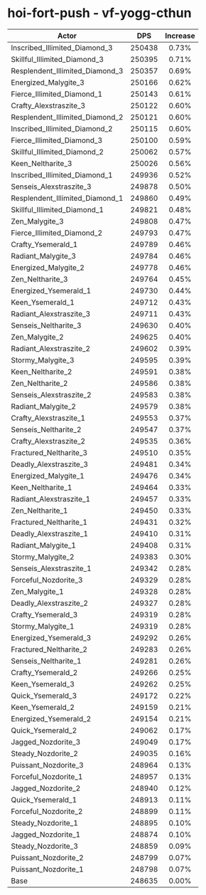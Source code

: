 # hoi-fort-push - vf-yogg-cthun
| Actor | DPS | Increase |
|---|:---:|:---:|
|Inscribed_Illimited_Diamond_3|250438|0.73%|
|Skillful_Illimited_Diamond_3|250395|0.71%|
|Resplendent_Illimited_Diamond_3|250357|0.69%|
|Energized_Malygite_3|250166|0.62%|
|Fierce_Illimited_Diamond_1|250143|0.61%|
|Crafty_Alexstraszite_3|250122|0.60%|
|Resplendent_Illimited_Diamond_2|250121|0.60%|
|Inscribed_Illimited_Diamond_2|250115|0.60%|
|Fierce_Illimited_Diamond_3|250100|0.59%|
|Skillful_Illimited_Diamond_2|250062|0.57%|
|Keen_Neltharite_3|250026|0.56%|
|Inscribed_Illimited_Diamond_1|249936|0.52%|
|Senseis_Alexstraszite_3|249878|0.50%|
|Resplendent_Illimited_Diamond_1|249860|0.49%|
|Skillful_Illimited_Diamond_1|249821|0.48%|
|Zen_Malygite_3|249808|0.47%|
|Fierce_Illimited_Diamond_2|249793|0.47%|
|Crafty_Ysemerald_1|249789|0.46%|
|Radiant_Malygite_3|249784|0.46%|
|Energized_Malygite_2|249778|0.46%|
|Zen_Neltharite_3|249764|0.45%|
|Energized_Ysemerald_1|249730|0.44%|
|Keen_Ysemerald_1|249712|0.43%|
|Radiant_Alexstraszite_3|249711|0.43%|
|Senseis_Neltharite_3|249630|0.40%|
|Zen_Malygite_2|249625|0.40%|
|Radiant_Alexstraszite_2|249602|0.39%|
|Stormy_Malygite_3|249595|0.39%|
|Keen_Neltharite_2|249591|0.38%|
|Zen_Neltharite_2|249586|0.38%|
|Senseis_Alexstraszite_2|249583|0.38%|
|Radiant_Malygite_2|249579|0.38%|
|Crafty_Alexstraszite_1|249553|0.37%|
|Senseis_Neltharite_2|249547|0.37%|
|Crafty_Alexstraszite_2|249535|0.36%|
|Fractured_Neltharite_3|249510|0.35%|
|Deadly_Alexstraszite_3|249481|0.34%|
|Energized_Malygite_1|249476|0.34%|
|Keen_Neltharite_1|249464|0.33%|
|Radiant_Alexstraszite_1|249457|0.33%|
|Zen_Neltharite_1|249450|0.33%|
|Fractured_Neltharite_1|249431|0.32%|
|Deadly_Alexstraszite_1|249410|0.31%|
|Radiant_Malygite_1|249408|0.31%|
|Stormy_Malygite_2|249383|0.30%|
|Senseis_Alexstraszite_1|249342|0.28%|
|Forceful_Nozdorite_3|249329|0.28%|
|Zen_Malygite_1|249328|0.28%|
|Deadly_Alexstraszite_2|249327|0.28%|
|Crafty_Ysemerald_3|249319|0.28%|
|Stormy_Malygite_1|249319|0.28%|
|Energized_Ysemerald_3|249292|0.26%|
|Fractured_Neltharite_2|249283|0.26%|
|Senseis_Neltharite_1|249281|0.26%|
|Crafty_Ysemerald_2|249266|0.25%|
|Keen_Ysemerald_3|249262|0.25%|
|Quick_Ysemerald_3|249172|0.22%|
|Keen_Ysemerald_2|249159|0.21%|
|Energized_Ysemerald_2|249154|0.21%|
|Quick_Ysemerald_2|249062|0.17%|
|Jagged_Nozdorite_3|249049|0.17%|
|Steady_Nozdorite_2|249035|0.16%|
|Puissant_Nozdorite_3|248964|0.13%|
|Forceful_Nozdorite_1|248957|0.13%|
|Jagged_Nozdorite_2|248940|0.12%|
|Quick_Ysemerald_1|248913|0.11%|
|Forceful_Nozdorite_2|248899|0.11%|
|Steady_Nozdorite_1|248895|0.10%|
|Jagged_Nozdorite_1|248874|0.10%|
|Steady_Nozdorite_3|248859|0.09%|
|Puissant_Nozdorite_2|248799|0.07%|
|Puissant_Nozdorite_1|248798|0.07%|
|Base|248635|0.00%|

